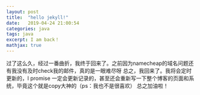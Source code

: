 ```yaml
---
layout: post
title:  "hello jekyll!"
date:   2019-04-24 21:00:54
categories: java
tags: java
excerpt: I am back！
mathjax: true
---
```


过了这么久，经过一番曲折，我终于回来了。之前因为namecheap的域名问题还有我没有及时check我的邮件，真的是一眼难尽呀
总之，我回来了。我将会定时更新的，I promise
一定会更新记录的，甚至还会重新写一下整个博客的页面和系统，毕竟这个就是copy大神的（ps：我也不是很喜欢）
总之加油啦！
